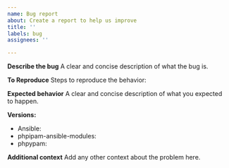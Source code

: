 ```yaml
---
name: Bug report
about: Create a report to help us improve
title: ''
labels: bug
assignees: ''

---
```


**Describe the bug**
A clear and concise description of what the bug is.

**To Reproduce**
Steps to reproduce the behavior:
<!-- list of steps to reproduce the feature -->

**Expected behavior**
A clear and concise description of what you expected to happen.

**Versions:**

- Ansible:
- phpipam-ansible-modules:
- phpypam:

**Additional context**
Add any other context about the problem here.
